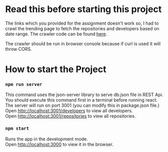 # Read this before starting this project

The links which you provided for the assignment doesn't work so, I had to crawl the trending page to fetch the repositories and developers based on date range.
The crawler code can be found [here](https://gist.github.com/mubarakn/2a7a0ed245dd86deac809603512455f6).

The crawler should be run in browser console because if curl is used it will throw CORS.

# How to start the Project

### `npm run server`
This command uses the json-server library to serve db.json file in REST Api. You should execute this command first in a terminal before running react. The server will run on port 3001 (you can modify this in package.json file.)
Open [http://localhost:3001/developers](http://localhost:3001/developers) to view all developers.\
Open [http://localhost:3001/repositories](http://localhost:3001/repositories) to view all repositories.

### `npm start`

Runs the app in the development mode.\
Open [http://localhost:3000](http://localhost:3000) to view it in the browser.